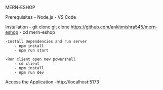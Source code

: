 MERN-ESHOP

Prerequisites - Node.js - VS Code

Installation - git clone git clone https://github.com/ankitmishra545/mern-eshop - cd mern-eshop

    -Install Dependencies and run server
        - npm install
        - npm run start

    -Run client open new powershell
        - cd client
        - npm install
        - npm run dev

Access the Application
-http://localhost:5173
